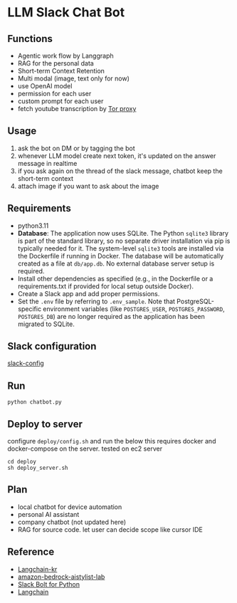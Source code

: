 # LLM Slack Chat Bot


## Functions
- Agentic work flow by Langgraph
- RAG for the personal data
- Short-term Context Retention
- Multi modal (image, text only for now)
- use OpenAI model
- permission for each user
- custom prompt for each user
- fetch youtube transcription by [Tor proxy](https://www.torproject.org/)



## Usage
1. ask the bot on DM or by tagging the bot
2. whenever LLM model create next token, it's updated on the answer message in realtime
3. if you ask again on the thread of the slack message, chatbot keep the short-term context
4. attach image if you want to ask about the image

## Requirements
- python3.11
- **Database**: The application now uses SQLite. The Python `sqlite3` library is part of the standard library, so no separate driver installation via pip is typically needed for it. The system-level `sqlite3` tools are installed via the Dockerfile if running in Docker. The database will be automatically created as a file at `db/app.db`. No external database server setup is required.
- Install other dependencies as specified (e.g., in the Dockerfile or a requirements.txt if provided for local setup outside Docker).
- Create a Slack app and add proper permissions.
- Set the `.env` file by referring to `.env_sample`. Note that PostgreSQL-specific environment variables (like `POSTGRES_USER`, `POSTGRES_PASSWORD`, `POSTGRES_DB`) are no longer required as the application has been migrated to SQLite.

## Slack configuration
[slack-config](slack-config.md)

## Run
```shell
python chatbot.py
```

## Deploy to server
configure `deploy/config.sh` and run the below
this requires docker and docker-compose on the server.
tested on ec2 server

```shell
cd deploy
sh deploy_server.sh
```

## Plan
- local chatbot for device automation
- personal AI assistant
- company chatbot (not updated here)
- RAG for source code. let user can decide scope like cursor IDE 


## Reference
- [Langchain-kr](https://github.com/teddylee777/langchain-kr)
- [amazon-bedrock-aistylist-lab](https://github.com/aws-samples/amazon-bedrock-aistylist-lab)
- [Slack Bolt for Python](https://tools.slack.dev/bolt-python/getting-started/)
- [Langchain](https://python.langchain.com/docs/introduction/)
